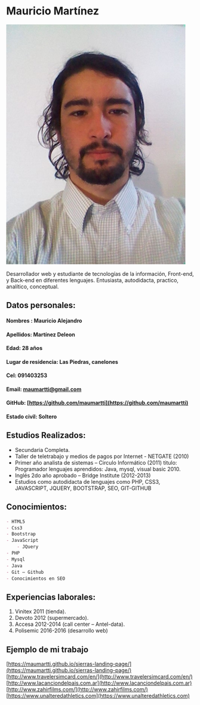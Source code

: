 # Mauricio Martínez

![](IMG_20170802_134655.jpg)

Desarrollador web y estudiante de tecnologías de la información, Front-end, y Back-end en diferentes lenguajes. 
Entusiasta, autodidacta, practico, analítico, conceptual.

## Datos personales:
#### Nombres : Mauricio Alejandro
#### Apellidos: Martínez Deleon
#### Edad: 28 años
#### Lugar de residencia: Las Piedras, canelones
#### Cel: 091403253
#### Email: maumartti@gmail.com
#### GitHub: [https://github.com/maumartti](https://github.com/maumartti)
#### Estado civil: Soltero

## Estudios Realizados:
- Secundaria Completa.
- Taller de teletrabajo y medios de pagos por Internet - NETGATE (2010)
- Primer año analista de sistemas – Circulo Informático (2011) titulo: Programador lenguajes aprendidos: Java, mysql, visual basic 2010.
- Inglés 2do año aprobado – Bridge Institute (2012-2013)
- Estudios como autodidacta de lenguajes como PHP, CSS3, JAVASCRIPT, JQUERY, BOOTSTRAP, SEO, GIT-GITHUB

## Conocimientos:
```markdown
- HTML5
- Css3
- Bootstrap
- JavaScript 
	- JQuery
- PHP
- Mysql
- Java
- Git – Github
- Conocimientos en SEO
```
## Experiencias laborales:

1. Vinitex 2011 (tienda).
2. Devoto 2012 (supermercado).
3. Accesa 2012-2014 (call center – Antel-data).
4. Polisemic 2016-2016 (desarrollo web)

## Ejemplo de mi trabajo
[https://maumartti.github.io/sierras-landing-page/](https://maumartti.github.io/sierras-landing-page/)
[http://www.travelersimcard.com/en/](http://www.travelersimcard.com/en/)
[http://www.lacanciondelpais.com.ar](http://www.lacanciondelpais.com.ar)
[http://www.zahirfilms.com/](http://www.zahirfilms.com/)
[https://www.unalteredathletics.com](https://www.unalteredathletics.com)
